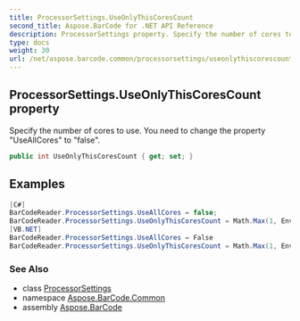 ```yaml
---
title: ProcessorSettings.UseOnlyThisCoresCount
second_title: Aspose.BarCode for .NET API Reference
description: ProcessorSettings property. Specify the number of cores to use. You need to change the property UseAllCores to false
type: docs
weight: 30
url: /net/aspose.barcode.common/processorsettings/useonlythiscorescount/
---
```

## ProcessorSettings.UseOnlyThisCoresCount property

Specify the number of cores to use. You need to change the property "UseAllCores" to "false".

```csharp
public int UseOnlyThisCoresCount { get; set; }
```

## Examples

```csharp
[C#]
BarCodeReader.ProcessorSettings.UseAllCores = false;
BarCodeReader.ProcessorSettings.UseOnlyThisCoresCount = Math.Max(1, Environment.ProcessorCount / 2);
[VB.NET]
BarCodeReader.ProcessorSettings.UseAllCores = False
BarCodeReader.ProcessorSettings.UseOnlyThisCoresCount = Math.Max(1, Environment.ProcessorCount / 2)
```

### See Also

* class [ProcessorSettings](../)
* namespace [Aspose.BarCode.Common](../../processorsettings/)
* assembly [Aspose.BarCode](../../../)


